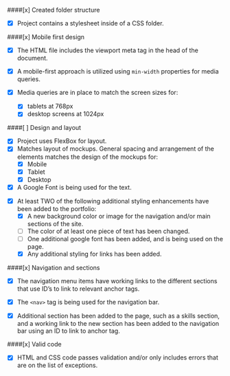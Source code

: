 ####[x] Created folder structure
- [x] Project contains a stylesheet inside of a CSS folder. 

####[x] Mobile first design
- [x] The HTML file includes the viewport meta tag in the head of the document.

- [x] A mobile-first approach is utilized using `min-width` properties for media queries.

- [x] Media queries are in place to match the screen sizes for:
  - [x]  tablets at 768px
  - [x] desktop screens at 1024px

####[ ] Design and layout
- [x] Project uses FlexBox for layout.
- [x] Matches layout of mockups. General spacing and arrangement of the elements matches the design of the mockups for:
  - [x] Mobile
  - [x] Tablet
  - [x] Desktop

- [x] A Google Font is being used for the text.

<!-- Exceeds -->
- [x] At least TWO of the following additional styling enhancements have been added to the portfolio:
  - [x] A new background color or image for the navigation and/or main sections of the site.
  - [ ] The color of at least one piece of text has been changed.
  - [ ] One additional google font has been added, and is being used on the page.
  - [x]  Any additional styling for links has been added.

####[x] Navigation and sections
- [x] The navigation menu items have working links to the different sections that use ID’s to link to relevant anchor tags.

<!-- Exceeds -->
- [x] The `<nav>` tag is being used for the navigation bar.

- [x] Additional section has been added to the page, such as a skills section, and a  working link to the new section has been added to the navigation bar using an ID to link to anchor tag.

####[x] Valid code
- [x] HTML and CSS code passes validation and/or only includes errors that are on the list of exceptions.
